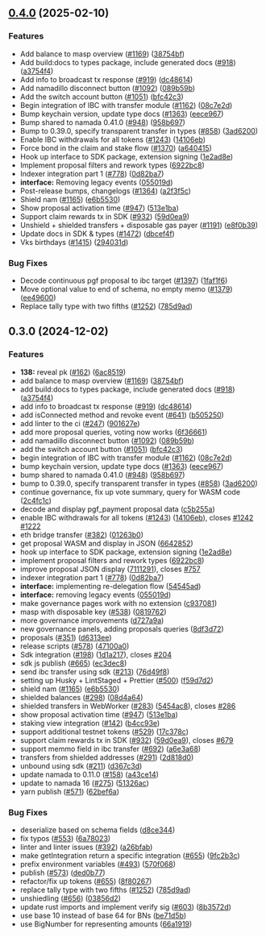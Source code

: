 ## [0.4.0](https://github.com/mrspir/namada-interface/compare/types-v0.3.0...types@v0.4.0) (2025-02-10)


### Features

* Add balance to masp overview ([#1169](https://github.com/mrspir/namada-interface/issues/1169)) ([38754bf](https://github.com/mrspir/namada-interface/commit/38754bf0e621a955837cb89d07a583b60f9614bf))
* Add build:docs to types package, include generated docs ([#918](https://github.com/mrspir/namada-interface/issues/918)) ([a3754f4](https://github.com/mrspir/namada-interface/commit/a3754f477e7f9230d186d5e6259d9112ddd1c45a))
* Add info to broadcast tx response ([#919](https://github.com/mrspir/namada-interface/issues/919)) ([dc48614](https://github.com/mrspir/namada-interface/commit/dc48614a9aad5e97fccacead538d68130baf25d0))
* Add namadillo disconnect button ([#1092](https://github.com/mrspir/namada-interface/issues/1092)) ([089b59b](https://github.com/mrspir/namada-interface/commit/089b59b219a63283efbb11b5d43e0283f32a8160))
* Add the switch account button ([#1051](https://github.com/mrspir/namada-interface/issues/1051)) ([bfc42c3](https://github.com/mrspir/namada-interface/commit/bfc42c3ff323a6dee24a91e56f5d2269f96ea8fa))
* Begin integration of IBC with transfer module ([#1162](https://github.com/mrspir/namada-interface/issues/1162)) ([08c7e2d](https://github.com/mrspir/namada-interface/commit/08c7e2d9186809629abe64741d1a7970b5855958))
* Bump keychain version, update type docs ([#1363](https://github.com/mrspir/namada-interface/issues/1363)) ([eece967](https://github.com/mrspir/namada-interface/commit/eece96730099ba0d4f5f506c5b4cd2520c82e198))
* Bump shared to namada 0.41.0 ([#948](https://github.com/mrspir/namada-interface/issues/948)) ([958b697](https://github.com/mrspir/namada-interface/commit/958b69705046e9a5d6d76f07e896721f2217747b))
* Bump to 0.39.0, specify transparent transfer in types ([#858](https://github.com/mrspir/namada-interface/issues/858)) ([3ad6200](https://github.com/mrspir/namada-interface/commit/3ad620045a6c2c51dda7be0ccc1a2e88b54a959e))
* Enable IBC withdrawals for all tokens ([#1243](https://github.com/mrspir/namada-interface/issues/1243)) ([14106eb](https://github.com/mrspir/namada-interface/commit/14106eba676c38cc3fee379221359557c5758da2))
* Force bond in the claim and stake flow ([#1370](https://github.com/mrspir/namada-interface/issues/1370)) ([a640415](https://github.com/mrspir/namada-interface/commit/a640415a25e7b5b74cf6c37644f81b94b3c56911))
* Hook up interface to SDK package, extension signing ([1e2ad8e](https://github.com/mrspir/namada-interface/commit/1e2ad8e4ff3c64451e94d36ef9559180fbcd27c5))
* Implement proposal filters and rework types ([6922bc8](https://github.com/mrspir/namada-interface/commit/6922bc81a13ef60ca8f85cec898c6b7cac053630))
* Indexer integration part 1 ([#778](https://github.com/mrspir/namada-interface/issues/778)) ([0d82ba7](https://github.com/mrspir/namada-interface/commit/0d82ba7ea53cd47870f0e3cca01aaa09780323c8))
* **interface:** Removing legacy events ([055019d](https://github.com/mrspir/namada-interface/commit/055019dd78725ae3ac43884d9ec887d4b4ab5cd2))
* Post-release bumps, changelogs ([#1364](https://github.com/mrspir/namada-interface/issues/1364)) ([a2f3f5c](https://github.com/mrspir/namada-interface/commit/a2f3f5cd54ff4bf905b385dc58a9c5d44c2c4ba4))
* Shield nam ([#1165](https://github.com/mrspir/namada-interface/issues/1165)) ([e6b5530](https://github.com/mrspir/namada-interface/commit/e6b55307c77312a3bdde192ec721d5e84883d4ba))
* Show proposal activation time ([#947](https://github.com/mrspir/namada-interface/issues/947)) ([513e1ba](https://github.com/mrspir/namada-interface/commit/513e1ba3ebf59dcd07331e3718f6134a22ae0129))
* Support claim rewards tx in SDK ([#932](https://github.com/mrspir/namada-interface/issues/932)) ([59d0ea9](https://github.com/mrspir/namada-interface/commit/59d0ea9659658c23c804324d46594783ed695a2e))
* Unshield + shielded transfers + disposable gas payer ([#1191](https://github.com/mrspir/namada-interface/issues/1191)) ([e8f0b39](https://github.com/mrspir/namada-interface/commit/e8f0b39452f0b7fac583ee7cb5812409378cfcd0))
* Update docs in SDK & types ([#1472](https://github.com/mrspir/namada-interface/issues/1472)) ([dbcef4f](https://github.com/mrspir/namada-interface/commit/dbcef4fa19f0373ae7a328e5c30e1e4dab2b599d))
* Vks birthdays ([#1415](https://github.com/mrspir/namada-interface/issues/1415)) ([294031d](https://github.com/mrspir/namada-interface/commit/294031d8c7bf53c56fc81404b46d6c63ce13b651))


### Bug Fixes

* Decode continuous pgf proposal to ibc target ([#1397](https://github.com/mrspir/namada-interface/issues/1397)) ([1faf1f6](https://github.com/mrspir/namada-interface/commit/1faf1f685b629e336f6a0aec1d88e6b06029a39e))
* Move optional value to end of schema, no empty memo ([#1379](https://github.com/mrspir/namada-interface/issues/1379)) ([ee49600](https://github.com/mrspir/namada-interface/commit/ee496001aad9291e3bb224f91ac5caf31a1143db))
* Replace tally type with two fifths ([#1252](https://github.com/mrspir/namada-interface/issues/1252)) ([785d9ad](https://github.com/mrspir/namada-interface/commit/785d9ad5d6cf7d7abab53ae9cf812fbbfa84b0f7))

## 0.3.0 (2024-12-02)


### Features

* **138:** reveal pk ([#162](https://github.com/anoma/namada-interface/issues/162)) ([6ac8519](https://github.com/anoma/namada-interface/commit/6ac8519cb841c93af0861563fd163c58f7bc63d3))
* add balance to masp overview ([#1169](https://github.com/anoma/namada-interface/issues/1169)) ([38754bf](https://github.com/anoma/namada-interface/commit/38754bf0e621a955837cb89d07a583b60f9614bf))
* add build:docs to types package, include generated docs ([#918](https://github.com/anoma/namada-interface/issues/918)) ([a3754f4](https://github.com/anoma/namada-interface/commit/a3754f477e7f9230d186d5e6259d9112ddd1c45a))
* add info to broadcast tx response ([#919](https://github.com/anoma/namada-interface/issues/919)) ([dc48614](https://github.com/anoma/namada-interface/commit/dc48614a9aad5e97fccacead538d68130baf25d0))
* add isConnected method and revoke event ([#641](https://github.com/anoma/namada-interface/issues/641)) ([b505250](https://github.com/anoma/namada-interface/commit/b50525079c7d527e69f11e51e627b25b9048b674))
* add linter to the ci ([#247](https://github.com/anoma/namada-interface/issues/247)) ([901627e](https://github.com/anoma/namada-interface/commit/901627e3cdb03e7e1fb74dec25227391c64c2b35))
* add more proposal queries, voting now works ([6f36661](https://github.com/anoma/namada-interface/commit/6f36661689444bcafad0043508b774436400f8f1))
* add namadillo disconnect button ([#1092](https://github.com/anoma/namada-interface/issues/1092)) ([089b59b](https://github.com/anoma/namada-interface/commit/089b59b219a63283efbb11b5d43e0283f32a8160))
* add the switch account button ([#1051](https://github.com/anoma/namada-interface/issues/1051)) ([bfc42c3](https://github.com/anoma/namada-interface/commit/bfc42c3ff323a6dee24a91e56f5d2269f96ea8fa))
* begin integration of IBC with transfer module ([#1162](https://github.com/anoma/namada-interface/issues/1162)) ([08c7e2d](https://github.com/anoma/namada-interface/commit/08c7e2d9186809629abe64741d1a7970b5855958))
* bump keychain version, update type docs ([#1363](https://github.com/anoma/namada-interface/issues/1363)) ([eece967](https://github.com/anoma/namada-interface/commit/eece96730099ba0d4f5f506c5b4cd2520c82e198))
* bump shared to namada 0.41.0 ([#948](https://github.com/anoma/namada-interface/issues/948)) ([958b697](https://github.com/anoma/namada-interface/commit/958b69705046e9a5d6d76f07e896721f2217747b))
* bump to 0.39.0, specify transparent transfer in types ([#858](https://github.com/anoma/namada-interface/issues/858)) ([3ad6200](https://github.com/anoma/namada-interface/commit/3ad620045a6c2c51dda7be0ccc1a2e88b54a959e))
* continue governance, fix up vote summary, query for WASM code ([2c4fc1c](https://github.com/anoma/namada-interface/commit/2c4fc1c15772bebf88f766362662a1ccad5eb70b))
* decode and display pgf_payment proposal data ([c5b255a](https://github.com/anoma/namada-interface/commit/c5b255a8c017601587b89d1db381a62b42e04151))
* enable IBC withdrawals for all tokens ([#1243](https://github.com/anoma/namada-interface/issues/1243)) ([14106eb](https://github.com/anoma/namada-interface/commit/14106eba676c38cc3fee379221359557c5758da2)), closes [#1242](https://github.com/anoma/namada-interface/issues/1242) [#1222](https://github.com/anoma/namada-interface/issues/1222)
* eth bridge transfer ([#382](https://github.com/anoma/namada-interface/issues/382)) ([01263b0](https://github.com/anoma/namada-interface/commit/01263b09de988cbde080776cf8e32c1bb0f0c615))
* get proposal WASM and display in JSON ([6642852](https://github.com/anoma/namada-interface/commit/664285216f0ee513c699f6f27a8dd69749ad4ed6))
* hook up interface to SDK package, extension signing ([1e2ad8e](https://github.com/anoma/namada-interface/commit/1e2ad8e4ff3c64451e94d36ef9559180fbcd27c5))
* implement proposal filters and rework types ([6922bc8](https://github.com/anoma/namada-interface/commit/6922bc81a13ef60ca8f85cec898c6b7cac053630))
* improve proposal JSON display ([7111291](https://github.com/anoma/namada-interface/commit/71112919b52483db77301e066b4ffb72ac68d1c0)), closes [#757](https://github.com/anoma/namada-interface/issues/757)
* indexer integration part 1 ([#778](https://github.com/anoma/namada-interface/issues/778)) ([0d82ba7](https://github.com/anoma/namada-interface/commit/0d82ba7ea53cd47870f0e3cca01aaa09780323c8))
* **interface:** implementing re-delegation flow ([54545ad](https://github.com/anoma/namada-interface/commit/54545adb5da036c2844f986466dcdccbbc6ce940))
* **interface:** removing legacy events ([055019d](https://github.com/anoma/namada-interface/commit/055019dd78725ae3ac43884d9ec887d4b4ab5cd2))
* make governance pages work with no extension ([c937081](https://github.com/anoma/namada-interface/commit/c937081f2215bbbf78878394fd3d3c6fa4d67422))
* masp with disposable key ([#538](https://github.com/anoma/namada-interface/issues/538)) ([0819762](https://github.com/anoma/namada-interface/commit/08197620bb9938aa15f3c2a9e39f557cf2239982))
* more governance improvements ([d727a9a](https://github.com/anoma/namada-interface/commit/d727a9a670245c6e61f76a61ec0d8580741bd97a))
* new governance panels, adding proposals queries ([8df3d72](https://github.com/anoma/namada-interface/commit/8df3d727d7220d1bb71e3855e3850bca409f2aa2))
* proposals ([#351](https://github.com/anoma/namada-interface/issues/351)) ([d6313ee](https://github.com/anoma/namada-interface/commit/d6313eea2976cdf97042e947b698ca636c366a80))
* release scripts ([#578](https://github.com/anoma/namada-interface/issues/578)) ([47100a0](https://github.com/anoma/namada-interface/commit/47100a07fc59118b51285257e7d234bf620cdef2))
* Sdk integration ([#198](https://github.com/anoma/namada-interface/issues/198)) ([1d1a217](https://github.com/anoma/namada-interface/commit/1d1a217637d04155c549b115c27a93d8fae71645)), closes [#204](https://github.com/anoma/namada-interface/issues/204)
* sdk js publish ([#665](https://github.com/anoma/namada-interface/issues/665)) ([ec3dec8](https://github.com/anoma/namada-interface/commit/ec3dec8070219f29ccf95e8a50c880da3f032566))
* send ibc transfer using sdk ([#213](https://github.com/anoma/namada-interface/issues/213)) ([76d49f8](https://github.com/anoma/namada-interface/commit/76d49f8d20c021c96553bf2187c4018de0037ab3))
* setting up Husky + LintStaged + Prettier ([#500](https://github.com/anoma/namada-interface/issues/500)) ([f59d7d2](https://github.com/anoma/namada-interface/commit/f59d7d23acda055b0742a1f4e3ebc9af6b4a3b7b))
* shield nam ([#1165](https://github.com/anoma/namada-interface/issues/1165)) ([e6b5530](https://github.com/anoma/namada-interface/commit/e6b55307c77312a3bdde192ec721d5e84883d4ba))
* shielded balances ([#298](https://github.com/anoma/namada-interface/issues/298)) ([08d4a64](https://github.com/anoma/namada-interface/commit/08d4a640ff3b72219f9db0e98fd91007f31175c8))
* shielded transfers in WebWorker ([#283](https://github.com/anoma/namada-interface/issues/283)) ([5454ac8](https://github.com/anoma/namada-interface/commit/5454ac86c40bf6e9741e9e72f03e755a99e9106b)), closes [#286](https://github.com/anoma/namada-interface/issues/286)
* show proposal activation time ([#947](https://github.com/anoma/namada-interface/issues/947)) ([513e1ba](https://github.com/anoma/namada-interface/commit/513e1ba3ebf59dcd07331e3718f6134a22ae0129))
* staking view integration ([#142](https://github.com/anoma/namada-interface/issues/142)) ([b4cc93e](https://github.com/anoma/namada-interface/commit/b4cc93edbd048f1dbfe0c0c3062c9a526c95e36c))
* support additional testnet tokens ([#529](https://github.com/anoma/namada-interface/issues/529)) ([17c378c](https://github.com/anoma/namada-interface/commit/17c378c8a259e827efcb75d6fb8b10c4309c850d))
* support claim rewards tx in SDK ([#932](https://github.com/anoma/namada-interface/issues/932)) ([59d0ea9](https://github.com/anoma/namada-interface/commit/59d0ea9659658c23c804324d46594783ed695a2e)), closes [#679](https://github.com/anoma/namada-interface/issues/679)
* support memmo field in ibc transfer ([#692](https://github.com/anoma/namada-interface/issues/692)) ([a6e3a68](https://github.com/anoma/namada-interface/commit/a6e3a682f2ba3484c7b0004aace4fd1147b6bdd7))
* transfers from shielded addresses ([#291](https://github.com/anoma/namada-interface/issues/291)) ([2d818d0](https://github.com/anoma/namada-interface/commit/2d818d01e162dd24d60f11d251523c1c519e2378))
* unbound using sdk ([#211](https://github.com/anoma/namada-interface/issues/211)) ([d367c3d](https://github.com/anoma/namada-interface/commit/d367c3dfd8f071794702b747ab95185f62e1e7c7))
* update namada to 0.11.0 ([#158](https://github.com/anoma/namada-interface/issues/158)) ([a43ce14](https://github.com/anoma/namada-interface/commit/a43ce14644d2f121b854f5a483d2e3a8aac43990))
* update to namada 16 ([#275](https://github.com/anoma/namada-interface/issues/275)) ([51326ac](https://github.com/anoma/namada-interface/commit/51326acf925542ba24c756f9de89b16a0fa0b498))
* yarn publish ([#571](https://github.com/anoma/namada-interface/issues/571)) ([62bef6a](https://github.com/anoma/namada-interface/commit/62bef6ab4ddbd09c1c835aa06b6a3577a8b028d2))


### Bug Fixes

* deserialize based on schema fields ([d8ce344](https://github.com/anoma/namada-interface/commit/d8ce344189042de9f1021babca844b46a8d9317b))
* fix typos ([#553](https://github.com/anoma/namada-interface/issues/553)) ([6a78023](https://github.com/anoma/namada-interface/commit/6a78023e08c01a3c93f4e3f49e8773d8a5eba6d8))
* linter and linter issues ([#392](https://github.com/anoma/namada-interface/issues/392)) ([a26bfab](https://github.com/anoma/namada-interface/commit/a26bfabc5f5bd83bb6a46036fdc2259b2a7fa218))
* make getIntegration return a specific integration ([#655](https://github.com/anoma/namada-interface/issues/655)) ([9fc2b3c](https://github.com/anoma/namada-interface/commit/9fc2b3c19e7b7d79f2dfa95f25130f3e383ff5f2))
* prefix environment variables ([#493](https://github.com/anoma/namada-interface/issues/493)) ([570f068](https://github.com/anoma/namada-interface/commit/570f068f85bab1446c98aabd89e2f2f73a4a2ade))
* publish ([#573](https://github.com/anoma/namada-interface/issues/573)) ([ded0b77](https://github.com/anoma/namada-interface/commit/ded0b771d807531d4efe5bc0d6ff2549c79321f4))
* refactor/fix up tokens ([#655](https://github.com/anoma/namada-interface/issues/655)) ([8f80267](https://github.com/anoma/namada-interface/commit/8f802671689db6f959a5002ea5693367646d01d2))
* replace tally type with two fifths ([#1252](https://github.com/anoma/namada-interface/issues/1252)) ([785d9ad](https://github.com/anoma/namada-interface/commit/785d9ad5d6cf7d7abab53ae9cf812fbbfa84b0f7))
* unshiedling ([#656](https://github.com/anoma/namada-interface/issues/656)) ([03856d2](https://github.com/anoma/namada-interface/commit/03856d2981cee3155991418f20ee6122b03e7891))
* update rust imports and implement verify sig ([#603](https://github.com/anoma/namada-interface/issues/603)) ([8b3572d](https://github.com/anoma/namada-interface/commit/8b3572dd39b1853b2d0c6aad8d9f6fdeed5046ef))
* use base 10 instead of base 64 for BNs ([be71d5b](https://github.com/anoma/namada-interface/commit/be71d5b59111681ec67ae7f4eea30f2449d666fe))
* use BigNumber for representing amounts ([66a1919](https://github.com/anoma/namada-interface/commit/66a1919a5b8358da0137c9d34784c01d8586b517))
